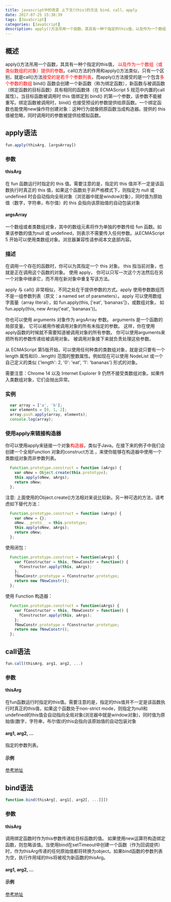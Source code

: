 ```yaml
---
title: javascript中的改变 上下文(this)的方法 bind、call、apply
date: 2017-07-25 15:38:39
tags: [JavaScript]
categories: [JavaScript]
description: apply()方法吊用一个函数，其具有一种个指定的this值，以及作为一个数组（或类似数组的对象）提供的参数。call()方法的作用和apply()方法类似，只有一个区别，就是call()方法接受的是若干个参数列表，而apply()方法接受的是一个包含多个参数的数组
---
```

## 概述
apply()方法吊用一个函数，其具有一种个指定的this值，<font color="red"> 以及作为一个数组（或类似数组的对象）提供的参数</font>。call()方法的作用和apply()方法类似，只有一个区别，就是call()方法<font color="red">接受的是若干个参数列表</font>，而apply()方法接受的是一个包含<font color="red">多个参数的数组</font>
bind() 函数会创建一个新函数（称为绑定函数），新函数与被调函数（绑定函数的目标函数）具有相同的函数体（在 ECMAScript 5 规范中内置的call属性）。当目标函数被调用时 this 值绑定到 bind() 的第一个参数，该参数不能被重写。绑定函数被调用时，bind() 也接受预设的参数提供给原函数。一个绑定函数也能使用new操作符创建对象：这种行为就像把原函数当成构造器。提供的 this 值被忽略，同时调用时的参数被提供给模拟函数。
## apply语法
```javascript
fun.apply(thisArg, [argsArray])
```
### 参数
#### thisArg
在 fun 函数运行时指定的 this 值。需要注意的是，指定的 this 值并不一定是该函数执行时真正的 this 值，如果这个函数处于非严格模式下，则指定为 null 或 undefined 时会自动指向全局对象（浏览器中就是window对象），同时值为原始值（数字，字符串，布尔值）的 this 会指向该原始值的自动包装对象
#### argsArray
一个数组或者类数组对象，其中的数组元素将作为单独的参数传给 fun 函数。如果该参数的值为null 或 undefined，则表示不需要传入任何参数。从ECMAScript 5 开始可以使用类数组对象。浏览器兼容性请参阅本文底部内容。

### 描述
在调用一个存在的函数时，你可以为其指定一个 this 对象。 this 指当前对象，也就是正在调用这个函数的对象。 使用 apply， 你可以只写一次这个方法然后在另一个对象中继承它，而不用在新对象中重复写该方法。

apply 与 call() 非常相似，不同之处在于提供参数的方式。apply 使用参数数组而不是一组参数列表（原文：a named set of parameters）。apply 可以使用数组字面量（array literal），如 fun.apply(this, ['eat', 'bananas'])，或数组对象， 如  fun.apply(this, new Array('eat', 'bananas'))。

你也可以使用 arguments  对象作为 argsArray 参数。 arguments 是一个函数的局部变量。 它可以被用作被调用对象的所有未指定的参数。 这样，你在使用apply函数的时候就不需要知道被调用对象的所有参数。 你可以使用arguments来把所有的参数传递给被调用对象。 被调用对象接下来就负责处理这些参数。

从 ECMAScript 第5版开始，可以使用任何种类的类数组对象，就是说只要有一个 length 属性和[0...length) 范围的整数属性。例如现在可以使用 NodeList 或一个自己定义的类似 {'length': 2, '0': 'eat', '1': 'bananas'} 形式的对象。

需要注意：Chrome 14 以及 Internet Explorer 9 仍然不接受类数组对象。如果传入类数组对象，它们会抛出异常。

### 实例
```javascript
  var array = ['a', 'b'];
  var elements = [0, 1, 2];
  array.push.apply(array, elements);
  console.log(array);
```
### 使用apply来链接构造器

你可以使用apply来链接一个对象<font color="red">构造器</font>，类似于Java。在接下来的例子中我们会创建一个全局Function 对象的construct方法 ，来使你能够在构造器中使用一个类数组对象而非参数列表。
```javascript
  Function.prototype.construct = function (aArgs) {
    var oNew = Object.create(this.prototype);
    this.apply(oNew, aArgs);
    return oNew;
  };
```
注意: 上面使用的Object.create()方法相对来说比较新。另一种可选的方法，请考虑如下替代方法：
```javascript
  Function.prototype.construct = function (aArgs) {
    var oNew = {};
    oNew.__proto__ = this.prototype;
    this.apply(oNew, aArgs);
    return oNew;
  };
```
使用闭包：
```javascript
  Function.prototype.construct = function(aArgs) {
    var fConstructor = this, fNewConstr = function() {
      fConstructor.apply(this, aArgs);
    };
    fNewConstr.prototype = fConstructor.prototype;
    return new fNewConstr();
  };
```
使用 Function 构造器：
```javascript
  Function.prototype.construct = function(aArgs) {
    var fConstructor = this, fNewConstr = function() {
      fConstructor.apply(this, aArgs);
    };
    fNewConstr.prototype = fConstructor.prototype;
    return new fNewConstr();
  };
```
## call语法
```javascript
fun.call(thisArg, arg1, arg2, ...)
```
### 参数
#### thisArg
在fun函数运行时指定的this值。需要注意的是，指定的this值并不一定是该函数执行时真正的this值，如果这个函数处于non-strict mode，则指定为null和undefined的this值会自动指向全局对象(浏览器中就是window对象)，同时值为原始值(数字，字符串，布尔值)的this会指向该原始值的自动包装对象
#### arg1, arg2, ...
指定的参数列表。
#### 示例
[参考地址](https://developer.mozilla.org/zh-CN/docs/Web/JavaScript/Reference/Global_Objects/Function/call)

## bind语法
```javascript
function.bind(thisArg[, arg1[, arg2[, ...]]])
```
### 参数
#### thisArg
调用绑定函数时作为this参数传递给目标函数的值。 如果使用new运算符构造绑定函数，则忽略该值。当使用bind在setTimeout中创建一个函数（作为回调提供）时，作为thisArg传递的任何原始值都将转换为object。如果bind函数的参数列表为空，执行作用域的this将被视为新函数的thisArg。
#### arg1, arg2, ...
#### 示例
[参考地址](https://developer.mozilla.org/zh-CN/docs/Web/JavaScript/Reference/Global_Objects/Function/bind)